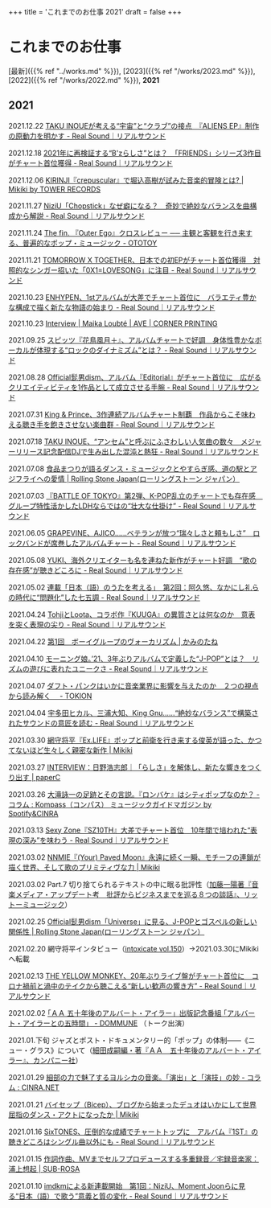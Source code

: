 +++
title = 'これまでのお仕事 2021'
draft = false
+++

# これまでのお仕事

[最新]({{% ref "../works.md" %}}), [2023]({{% ref "/works/2023.md" %}}), [2022]({{% ref "/works/2022.md" %}}), **2021**

## 2021

2021.12.22 [TAKU INOUEが考える“宇宙”と“クラブ”の接点　『ALIENS EP』制作の原動力を明かす - Real Sound｜リアルサウンド](https://realsound.jp/2021/12/post-931019.html)

2021.12.18 [2021年に再検証する“B'zらしさ”とは？　「FRIENDS」シリーズ3作目がチャート首位獲得 - Real Sound｜リアルサウンド](https://realsound.jp/2021/12/post-928754.html)

2021.12.06 [KIRINJI『crepuscular』で堀込高樹が試みた音楽的冒険とは? | Mikiki by TOWER RECORDS](https://mikiki.tokyo.jp/articles/-/30511)

2021.11.27 [NiziU「Chopstick」なぜ癖になる？　奇妙で絶妙なバランスを曲構成から解説 - Real Sound｜リアルサウンド](https://realsound.jp/2021/11/post-911415.html)

2021.11.24 [The fin. 『Outer Ego』クロスレビュー ── 主観と客観を行き来する、普遍的なポップ・ミュージック - OTOTOY](https://ototoy.jp/feature/2021112409)

2021.11.21 [TOMORROW X TOGETHER、日本での初EPがチャート首位獲得　対照的なシンガー招いた「0X1=LOVESONG」に注目 - Real Sound｜リアルサウンド](https://realsound.jp/2021/11/post-907519.html)

2021.10.23 [ENHYPEN、1stアルバムが大差でチャート首位に　バラエティ豊かな構成で描く新たな物語の始まり - Real Sound｜リアルサウンド](https://realsound.jp/2021/10/post-887533.html)

2021.10.23 [Interview | Maika Loubté | AVE | CORNER PRINTING](https://ave-cornerprinting.com/maika-loubte-10232021/)

2021.09.25 [スピッツ『花鳥風月＋』、アルバムチャートで好調　身体性豊かなボーカルが体現する“ロックのダイナミズム”とは？ - Real Sound｜リアルサウンド](https://realsound.jp/2021/09/post-866639.html)

2021.08.28 [Official髭男dism、アルバム『Editorial』がチャート首位に　広がるクリエイティビティを1作品として成立させる手腕 - Real Sound｜リアルサウンド](https://realsound.jp/2021/08/post-846294.html)

2021.07.31 [King & Prince、3作連続アルバムチャート制覇　作品からこそ味わえる聴き手を飽きさせない楽曲群 - Real Sound｜リアルサウンド](https://realsound.jp/2021/07/post-826392.html)

2021.07.18 [TAKU INOUE、“アンセム”と呼ぶにふさわしい人気曲の数々　メジャーリリース記念配信DJで生み出した混沌と熱狂 - Real Sound｜リアルサウンド](https://realsound.jp/2021/07/post-817810.html)

2021.07.08 [食品まつりが語るダンス・ミュージックとやすらぎ感、道の駅とアジフライへの愛情 | Rolling Stone Japan(ローリングストーン ジャパン）](https://rollingstonejapan.com/articles/detail/36166)

2021.07.03 [『BATTLE OF TOKYO』第2弾、K-POP乱立のチャートでも存在感　グループ特性活かしたLDHならではの“壮大な仕掛け” - Real Sound｜リアルサウンド](https://realsound.jp/2021/07/post-805925.html)

2021.06.05 [GRAPEVINE、AJICO......ベテランが放つ“瑞々しさと頼もしさ”　ロックバンドが席巻したアルバムチャート - Real Sound｜リアルサウンド](https://realsound.jp/2021/06/post-786008.html)

2021.05.08 [YUKI、海外クリエイターも名を連ねた新作がチャート好調　“歌の存在感”が聴きどころに - Real Sound｜リアルサウンド](https://realsound.jp/2021/05/post-756114.html)

2021.05.02 [連載「日本（語）のうたを考える」　第2回：阿久悠、なかにし礼らの時代に“問題化”した七五調 - Real Sound｜リアルサウンド](https://realsound.jp/2021/05/post-753708.html)

2021.04.24 [TohjiとLoota、コラボ作『KUUGA』の異質さとは何なのか　意表を突く表現の尖り - Real Sound｜リアルサウンド](https://realsound.jp/2021/04/post-748799.html)

2021.04.22 [第1回　ボーイグループのヴォーカリズム | かみのたね](http://www.kaminotane.com/2021/04/22/14950/)

2021.04.10 [モーニング娘。’21、3年ぶりアルバムで定義した“J-POP”とは？　リズムの遊びに表れたユニークさ - Real Sound｜リアルサウンド](https://realsound.jp/2021/04/post-739319.html)

2021.04.07 [ダフト・パンクはいかに音楽業界に影響を与えたのか　２つの視点から読み解く　 - TOKION](https://tokion.jp/2021/04/07/how-daft-punk-has-impacted/)

2021.04.04 [宇多田ヒカル、三浦大知、King Gnu……“絶妙なバランス”で構築されたサウンドの意匠を読む - Real Sound｜リアルサウンド](https://realsound.jp/2021/04/post-735491.html)

2021.03.30 [網守将平『Ex.LIFE』ポップと前衛を行き来する俊英が語った、かつてないほど生々しく親密な新作 | Mikiki](https://mikiki.tokyo.jp/articles/-/27956)

2021.03.27 [INTERVIEW：日野浩志郎｜「らしさ」を解体し、新たな響きをつくり出す | paperC](https://paperc.info/on-site/2103_koshiro-hino)

2021.03.26 [大滝詠一の足跡とその言説。『ロンバケ』はシティポップなのか？ - コラム : Kompass（コンパス） ミュージックガイドマガジン by Spotify&CINRA](https://kompass.cinra.net/article/202103-ohtakieiichi_ymmts)

2021.03.13 [Sexy Zone『SZ10TH』大差でチャート首位　10年間で培われた“表現の深み”を味わう - Real Sound｜リアルサウンド](https://realsound.jp/2021/03/post-721709.html)

2021.03.02 [NNMIE『(Your) Paved Moon』永遠に続く一瞬、モチーフの連鎖が描く世界、そして歌のプリミティヴな力 | Mikiki](https://mikiki.tokyo.jp/articles/-/27797)

2021.03.02 Part.7 切り捨てられるテキストの中に眠る批評性（[加藤一陽著『音楽メディア・アップデート考　批評からビジネスまでを巡る８つの談話』、リットーミュージック](https://www.rittor-music.co.jp/product/detail/3120321003/)）

2021.02.25 [Official髭男dism「Universe」に見る、J-POPとゴスペルの新しい関係性 | Rolling Stone Japan(ローリングストーン ジャパン）](https://rollingstonejapan.com/articles/detail/35480)

2021.02.20 網守将平インタビュー（[intoxicate vol.150](https://tower.jp/mag/intoxicate)）→2021.03.30にMikikiへ転載

2021.02.13 [THE YELLOW MONKEY、20年ぶりライブ盤がチャート首位に　コロナ禍前と渦中のテイクから聴こえる“新しい歓声の響き方” - Real Sound｜リアルサウンド](https://realsound.jp/2021/02/post-706674.html)

2021.02.02 [｢ＡＡ 五十年後のアルバート・アイラー」出版記念番組 ｢アルバート・アイラーとの五時間」 - DOMMUNE](https://www.dommune.com/streamings/2021/020201/) （トーク出演）

2021.01.下旬 ジャズとポスト・ドキュメンタリー的「ポップ」の体制——《ニュー・グラス》について（[細田成嗣編・著『ＡＡ　五十年後のアルバート・アイラー』、カンパニー社](http://companysha.com/aa)）

2021.01.29 [細部の力で魅了するヨルシカの音楽。「演出」と「演技」の妙 - コラム : CINRA.NET](https://www.cinra.net/column/202101-yorushika_gtmnm)

2021.01.21 [バイセップ（Bicep）、ブログから始まったデュオはいかにして世界屈指のダンス・アクトになったか | Mikiki](https://mikiki.tokyo.jp/articles/-/27342)

2021.01.16 [SixTONES、圧倒的な成績でチャートトップに　アルバム『1ST』の聴きどころはシングル曲以外にも - Real Sound｜リアルサウンド](https://realsound.jp/2021/01/post-691635.html)

2021.01.15 [作詞作曲、MVまでセルフプロデュースする多重録音／宅録音楽家：浦上想起 | SUB-ROSA](https://sb-rs.com/article/1271)

2021.01.10 [imdkmによる新連載開始　第1回：NiziU、Moment Joonらに見る“日本（語）で歌う”意義と質の変化 - Real Sound｜リアルサウンド](https://realsound.jp/2021/01/post-688320.html)
